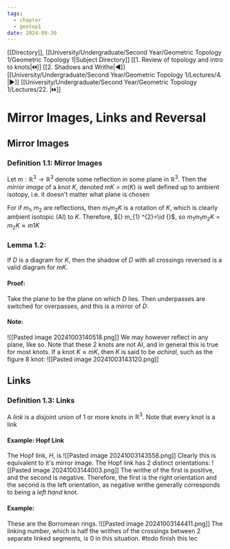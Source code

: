 ```yaml
---
tags:
  - chapter
  - geotop1
date: 2024-09-30
---
```

[[Directory]], [[University/Undergraduate/Second Year/Geometric Topology 1/Geometric Topology 1|Subject Directory]]
[[1. Review of topology and intro to knots|🞀🞀]] [[2. Shadows and Writhe|◀]] [[University/Undergraduate/Second Year/Geometric Topology 1/Lectures/4. |▶]] [[University/Undergraduate/Second Year/Geometric Topology 1/Lectures/22. |🞂🞂]]
# Mirror Images, Links and Reversal
## Mirror Images
### Definition 1.1: Mirror Images
Let ${} m:\mathbb{R}^{3}\to{}\mathbb{R}^{3} {}$ denote some reflection in some plane in ${} \mathbb{R}^{3} {}$. Then the *mirror image* of a knot $K$, denoted ${} mK=m(K) {}$ is well defined up to ambient isotopy, i.e. it doesn't matter what plane is chosen

For if ${} m_{1},\, m_{2} {}$ are reflections, then ${} m_{1} m_{2}K {}$ is a rotation of $K {}$, which is clearly ambient isotopic (AI) to ${} K {}$. Therefore, ${} m_{1} ^{2}=\id  {}$, so ${} m_{1} m_{1} m_{2} K=m_{2} K\approx m 1K {}$
### Lemma 1.2: 
If $D$ is a diagram for $K$, then the shadow of $D$ with all crossings reversed is a valid diagram for $mK$. 
#### Proof:
Take the plane to be the plane on which $D$ lies. Then underpasses are switched for overpasses, and this is a mirror of $D {}$. 
#### Note:
![[Pasted image 20241003140518.png]]
We may however reflect in any plane, like so. Note that these 2 knots are not AI, and in general this is true for most knots. If a knot ${} K \approx mK {}$, then $K$ is said to be *achiral*, such as the figure 8 knot:
![[Pasted image 20241003143120.png]]
## Links
### Definition 1.3: Links
A *link* is a disjoint union of $1$ or more knots in $\mathbb{R}^{3}$. Note that every knot is a link
#### Example: Hopf Link
The Hopf link, $H$, is
![[Pasted image 20241003143558.png]]
Clearly this is equivalent to it's mirror image.
The Hopf link has 2 distinct orientations:
![[Pasted image 20241003144003.png]]
The writhe of the first is positive, and the second is negative. Therefore, the first is the right orientation and the second is the left orientation, as negative writhe generally corresponds to being a *left hand* knot. 
#### Example:
These are the Borromean rings.
![[Pasted image 20241003144411.png]]
The linking number, which is half the writhes of the crossings between 2 separate linked segments, is $0$ in this situation. 
#todo finish this lec
